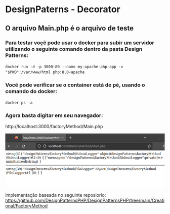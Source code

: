 # DesignPaterns - Decorator

## O arquivo Main.php é o arquivo de teste 
### Para testar voçê pode usar o docker para subir um servidor utilizando o seguinte comando dentro da pasta Design Patterns:

``docker run -d -p 3000:80 --name my-apache-php-app -v "$PWD":/var/www/html php:8.0-apache``

### Você pode verificar se o container está de pé, usando o comando do docker:
``docker ps -a``

### Agora basta digitar em seu navegador: 

http://localhost:3000/factoryMethod/Main.php




![decorator](images/factoryMethod.png)



Implementação baseada no seguinte reposiorio: https://github.com/DesignPatternsPHP/DesignPatternsPHP/tree/main/Creational/FactoryMethod
